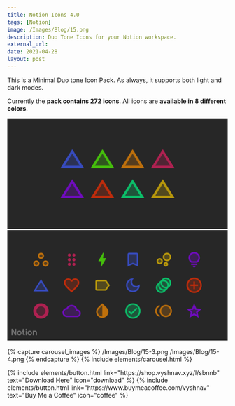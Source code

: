 ```yaml
---
title: Notion Icons 4.0
tags: [Notion]
image: /Images/Blog/15.png
description: Duo Tone Icons for your Notion workspace.
external_url: 
date: 2021-04-28
layout: post
---
```

This is a Minimal Duo tone Icon Pack. As always, it supports both light and dark modes.

Currently the **pack contains 272 icons**. All icons are **available in 8 different colors**.

![Dark Mode](/Images/Blog/15-1.png "Notion Icons 4.0 - Dark")
![Dark Mode Preview](/Images/Blog/15-2.png "Notion Icons 4.0 - Dark")

{% capture carousel_images %}
/Images/Blog/15-3.png
/Images/Blog/15-4.png
{% endcapture %}
{% include elements/carousel.html %}


<p class="text-center">
{% include elements/button.html link="https://shop.vyshnav.xyz/l/sbnnb" text="Download Here" icon="download" %}
{% include elements/button.html link="https://www.buymeacoffee.com/vyshnav" text="Buy Me a Coffee" icon="coffee" %}
</p>